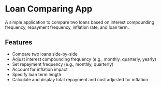 # Loan Comparing App

A simple application to compare two loans based on interest compounding frequency, repayment frequency, inflation rate, and loan term.

## Features

* Compare two loans side-by-side  
* Adjust interest compounding frequency (e.g., monthly, quarterly, yearly)  
* Set repayment frequency (e.g., monthly, quarterly)  
* Account for inflation impact  
* Specify loan term length  
* Calculate and display total repayment and cost adjusted for inflation
